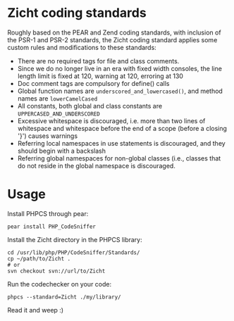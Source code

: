 # Zicht coding standards #

Roughly based on the PEAR and Zend coding standards, with inclusion of the PSR-1 and PSR-2 standards, the Zicht coding
standard applies some custom rules and modifications to these standards:

- There are no required tags for file and class comments.
- Since we do no longer live in an era with fixed width consoles, the line length limit is fixed at 120, warning at
  120, erroring at 130
- Doc comment tags are compulsory for define() calls
- Global function names are `underscored_and_lowercased()`, and method names are `lowerCamelCased`
- All constants, both global and class constants are `UPPERCASED_AND_UNDERSCORED`
- Excessive whitespace is discouraged, i.e. more than two lines of whitespace and whitespace before the end of a
  scope (before a closing '}') causes warnings
- Referring local namespaces in use statements is discouraged, and they should begin with a backslash
- Referring global namespaces for non-global classes (i.e., classes that do not reside in the global namespace
  is discouraged.

# Usage #

Install PHPCS through pear:

    pear install PHP_CodeSniffer

Install the Zicht directory in the PHPCS library:

    cd /usr/lib/php/PHP/CodeSniffer/Standards/
    cp ~/path/to/Zicht .
    # or
    svn checkout svn://url/to/Zicht

Run the codechecker on your code:

    phpcs --standard=Zicht ./my/library/

Read it and weep :)